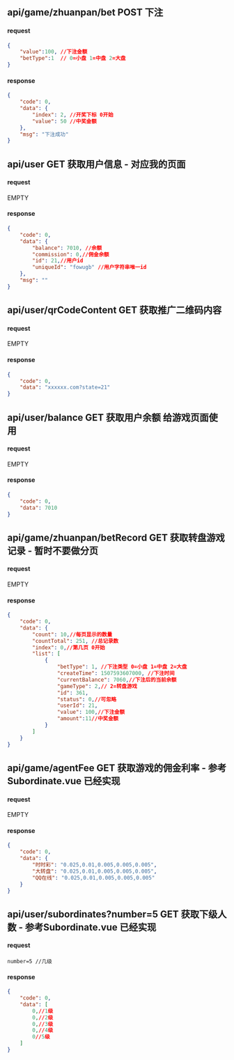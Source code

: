 ## api/game/zhuanpan/bet POST 下注

#### request
```json
{
	"value":100, //下注金额
	"betType":1  // 0=小盘 1=中盘 2=大盘
}
```
#### response
```json
{
    "code": 0,
    "data": {
        "index": 2, //开奖下标 0开始
        "value": 50 //中奖金额
    },
    "msg": "下注成功"
}
```


## api/user GET 获取用户信息 - 对应我的页面

#### request
EMPTY
#### response
```json
{
    "code": 0,
    "data": {
        "balance": 7010, //余额
        "commission": 0,//佣金余额
        "id": 21,//用户id
        "uniqueId": "fowugb" //用户字符串唯一id
    },
    "msg": ""
}
```

## api/user/qrCodeContent GET 获取推广二维码内容
#### request
EMPTY
#### response
```json
{
    "code": 0,
    "data": "xxxxxx.com?state=21"
}
```

## api/user/balance GET 获取用户余额 给游戏页面使用
#### request
EMPTY
#### response
```json
{
    "code": 0,
    "data": 7010
}
```

## api/game/zhuanpan/betRecord GET 获取转盘游戏记录 - 暂时不要做分页
#### request
EMPTY
#### response
```json
{
    "code": 0,
    "data": {
        "count": 10,//每页显示的数量
        "countTotal": 251, //总记录数
        "index": 0,//第几页 0开始
        "list": [
            {
                "betType": 1, //下注类型 0=小盘 1=中盘 2=大盘
                "createTime": 1507593607000, //下注时间
                "currentBalance": 7060,//下注后的当前余额
                "gameType": 2,// 2=转盘游戏
                "id": 361,
                "status": 0,//可忽略
                "userId": 21,
                "value": 100,//下注金额
                "amount":11//中奖金额
            }
        ]
    }
}
```

## api/game/agentFee GET 获取游戏的佣金利率 - 参考Subordinate.vue 已经实现
#### request
EMPTY
#### response
```json
{
    "code": 0,
    "data": {
        "时时彩": "0.025,0.01,0.005,0.005,0.005",
        "大转盘": "0.025,0.01,0.005,0.005,0.005",
        "QQ在线": "0.025,0.01,0.005,0.005,0.005"
    }
}
```

## api/user/subordinates?number=5 GET 获取下级人数 - 参考Subordinate.vue 已经实现
#### request
```string
number=5 //几级
```
#### response
```json
{
    "code": 0,
    "data": [
        0,//1级
        0,//2级
        0,//3级
        0,//4级
        0//5级
    ]
}
```
